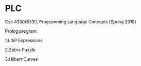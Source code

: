 # PLC
Csc 4330/6330, Programming Language Concepts (Spring 2018)

Prolog program:

1.LISP Expressions 

2.Zebra Puzzle 

3.Hilbert Curves 
